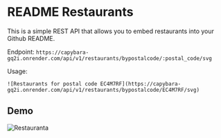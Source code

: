 # README Restaurants

This is a simple REST API that allows you to embed restaurants into your Github README.

Endpoint: `https://capybara-gq2i.onrender.com/api/v1/restaurants/bypostalcode/:postal_code/svg`

Usage:

```
![Restaurants for postal code EC4M7RF](https://capybara-gq2i.onrender.com/api/v1/restaurants/bypostalcode/EC4M7RF/svg)
```

## Demo

![Restauranta](https://capybara-gq2i.onrender.com/api/v1/restaurants/bypostalcode/EC4M7RF/svg)
